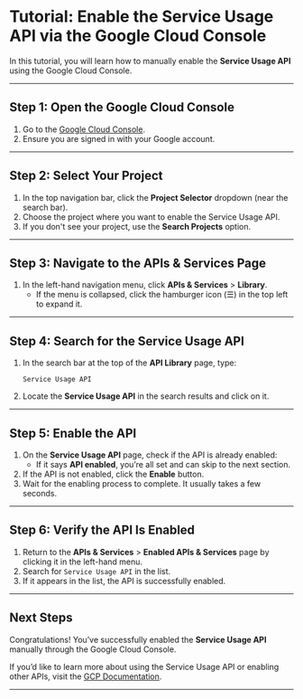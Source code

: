 # Tutorial: Enable the Service Usage API via the Google Cloud Console

In this tutorial, you will learn how to manually enable the **Service Usage API** using the Google Cloud Console.

---

## Step 1: Open the Google Cloud Console

1. Go to the [Google Cloud Console](https://console.cloud.google.com/).
2. Ensure you are signed in with your Google account.

---

## Step 2: Select Your Project

1. In the top navigation bar, click the **Project Selector** dropdown (near the search bar).
2. Choose the project where you want to enable the Service Usage API.
3. If you don't see your project, use the **Search Projects** option.

---

## Step 3: Navigate to the APIs & Services Page

1. In the left-hand navigation menu, click **APIs & Services** > **Library**.
   - If the menu is collapsed, click the hamburger icon (☰) in the top left to expand it.

---

## Step 4: Search for the Service Usage API

1. In the search bar at the top of the **API Library** page, type:
    ```
    Service Usage API
    ```
2. Locate the **Service Usage API** in the search results and click on it.

---

## Step 5: Enable the API

1. On the **Service Usage API** page, check if the API is already enabled:
   - If it says **API enabled**, you’re all set and can skip to the next section.
2. If the API is not enabled, click the **Enable** button.
3. Wait for the enabling process to complete. It usually takes a few seconds.

---

## Step 6: Verify the API Is Enabled

1. Return to the **APIs & Services** > **Enabled APIs & Services** page by clicking it in the left-hand menu.
2. Search for `Service Usage API` in the list.
3. If it appears in the list, the API is successfully enabled.

---

## Next Steps

Congratulations! You’ve successfully enabled the **Service Usage API** manually through the Google Cloud Console. 

If you’d like to learn more about using the Service Usage API or enabling other APIs, visit the [GCP Documentation](https://cloud.google.com/service-usage/docs).

---

